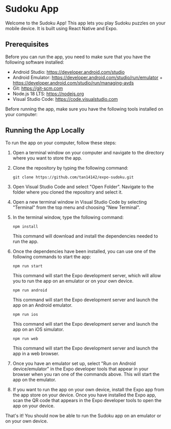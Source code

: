 # Sudoku App

Welcome to the Sudoku App! This app lets you play Sudoku puzzles on your mobile device. It is built using React Native and Expo.

## Prerequisites

Before you can run the app, you need to make sure that you have the following software installed:

- Android Studio: https://developer.android.com/studio
- Android Emulator: https://developer.android.com/studio/run/emulator + https://developer.android.com/studio/run/managing-avds
- Git: https://git-scm.com
- Node.js 18 LTS: https://nodejs.org
- Visual Studio Code: https://code.visualstudio.com

Before running the app, make sure you have the following tools installed on your computer:

## Running the App Locally

To run the app on your computer, follow these steps:

1. Open a terminal window on your computer and navigate to the directory where you want to store the app.
2. Clone the repository by typing the following command:

   ```
   git clone https://github.com/tan14142/expo-sudoku.git
   ```

3. Open Visual Studio Code and select "Open Folder". Navigate to the folder where you cloned the repository and select it.
4. Open a new terminal window in Visual Studio Code by selecting "Terminal" from the top menu and choosing "New Terminal".
5. In the terminal window, type the following command:

   ```
   npm install
   ```

   This command will download and install the dependencies needed to run the app.

6. Once the dependencies have been installed, you can use one of the following commands to start the app:

   ```
   npm run start
   ```

   This command will start the Expo development server, which will allow you to run the app on an emulator or on your own device.

   ```
   npm run android
   ```

   This command will start the Expo development server and launch the app on an Android emulator.

   ```
   npm run ios
   ```

   This command will start the Expo development server and launch the app on an iOS simulator.

   ```
   npm run web
   ```

   This command will start the Expo development server and launch the app in a web browser.

7. Once you have an emulator set up, select "Run on Android device/emulator" in the Expo developer tools that appear in your browser when you ran one of the commands above. This will start the app on the emulator.

8. If you want to run the app on your own device, install the Expo app from the app store on your device. Once you have installed the Expo app, scan the QR code that appears in the Expo developer tools to open the app on your device.

That's it! You should now be able to run the Sudoku app on an emulator or on your own device.
